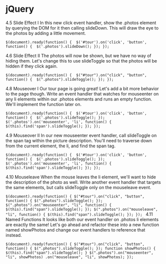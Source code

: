 # jQuery


4.5 Slide Effect I 
In this new click event handler, show the .photos element by querying the DOM for it then calling slideDown. This will draw the eye to the photos by adding a little movement.


`$(document).ready(function() { 
  $('#tour').on('click', 'button', function() { 
    $('.photos').slideDown();
  });
});`

4.6 Slide Effect II
The photos will now be shown, but we have no way of hiding them. Let's change this to use slideToggle so that the photos will be hidden if they click again.



`$(document).ready(function() { 
  $("#tour").on("click", "button", function() { 
    $(".photos").slideToggle();
  });
});`

4.8 Mouseover I
Our tour page is going great! Let's add a bit more behavior to the page though. Write an event handler that watches for mouseenter on any li elements within our .photos elements and runs an empty function. We'll implement the function later on.


`$(document).ready(function() { 
  $('#tour').on('click', 'button', function() { 
    $('.photos').slideToggle();
  });
  $('.photos').on('mouseenter', 'li', function() {
    $(this).find('span').slideToggle();
  });
});`

4.9 Mouseover II 
In our new mouseenter event handler, call slideToggle on the span tag within the picture description. You'll need to traverse down from the current element, the li, and find the span tag.

`$(document).ready(function() { 
  $('#tour').on('click', 'button', function() { 
    $('.photos').slideToggle();
  });
  $('.photos').on('mouseenter', 'li', function() {
    $(this).find('span').slideToggle();
  });
});`

4.10 Mouseleave
When the mouse leaves the li element, we'll want to hide the description of the photo as well. Write another event handler that targets the same elements, but calls slideToggle only on the mouseleave event.

`$(document).ready(function() {
  $("#tour").on("click", "button", function() {
    $(".photos").slideToggle();
  });
  $(".photos").on("mouseenter", "li", function() {
    $(this).find("span").slideToggle();
  });
    $(".photos").on("mouseleave", "li", function() {
    $(this).find("span").slideToggle();
  });
});
`
4.11 Named Functions 
It looks like both our event handler on .photos li elements are exactly the same! Let's go ahead and refactor these into a new function named showPhotos and change our event handlers to reference that instead.

`$(document).ready(function() {
  $("#tour").on("click", "button", function() {
    $(".photos").slideToggle();
  });
  function showPhotos() {
    $(this).find("span").slideToggle();
  }
  $(".photos").on("mouseenter", "li", showPhotos)
              .on("mouseleave", "li", showPhotos);
});`
